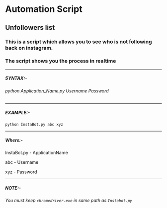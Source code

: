 # Automation Script

## Unfollowers list

### This is a script which allows you to see who is not following back on instagram.
### The script shows you the process in realtime
------------------------------------------------------------------------------------
##### SYNTAX:-
###### python Application_Name.py Username Password

------------------------------------------------------------------------------------
##### EXAMPLE:-
`python InstaBot.py abc xyz`
***********************************************************************************
##### Where:-
InstaBot.py - ApplicationName

abc         - Username

xyz         - Password

***********************************************************************************

##### NOTE:-
###### You must keep `chromedriver.exe` in same path as `Instabot.py`
